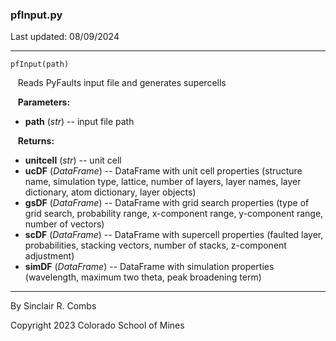 ### pfInput.py

Last updated: 08/09/2024

---
`pfInput(path)`

&nbsp;&nbsp; Reads PyFaults input file and generates supercells

&nbsp;&nbsp; **Parameters:**

* **path** (*str*) -- input file path

&nbsp;&nbsp; **Returns:**

* **unitcell** (*str*) -- unit cell
* **ucDF** (*DataFrame*) -- DataFrame with unit cell properties (structure name, simulation type, lattice, number of layers, layer names, layer dictionary, atom dictionary, layer objects)
* **gsDF** (*DataFrame*) -- DataFrame with grid search properties (type of grid search, probability range, x-component range, y-component range, number of vectors)
* **scDF** (*DataFrame*) -- DataFrame with supercell properties (faulted layer, probabilities, stacking vectors, number of stacks, z-component adjustment)
* **simDF** (*DataFrame*) -- DataFrame with simulation properties (wavelength, maximum two theta, peak broadening term)

---
By Sinclair R. Combs

Copyright 2023 Colorado School of Mines
